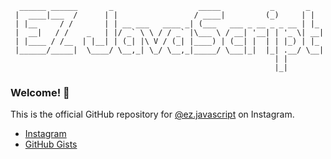 ```
  ______ ______       _                   _____           _       _   
 |  ____|___  /      | |                 / ____|         (_)     | |  
 | |__     / /       | | __ ___   ____ _| (___   ___ _ __ _ _ __ | |_ 
 |  __|   / /    _   | |/ _` \ \ / / _` |\___ \ / __| '__| | '_ \| __|
 | |____ / /__  | |__| | (_| |\ V / (_| |____) | (__| |  | | |_) | |_ 
 |______/_____|  \____/ \__,_| \_/ \__,_|_____/ \___|_|  |_| .__/ \__|
                                                           | |        
                                                           |_|        
```

### Welcome! 👋

This is the official GitHub repository for [@ez.javascript](https://instagram.com/ez.javascript) on Instagram.

- [Instagram](https://instagram.com/ez.javascript)
- [GitHub Gists](https://gist.github.com/ez-javascript)

